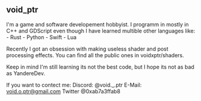 ## void_ptr

I'm a game and software developement hobbyist.
I programm in mostly in C++ and GDScript even though I have learned multible other languages like:
    - Rust
    - Python
    - Swift
    - Lua

Recently I got an obsession with making useless shader and post processing effects.
You can find all the public ones in voidxptr/shaders.

Keep in mind I'm still learning its not the best code, but I hope its not as bad as YandereDev.

If you want to contect me:
  Discord:  @void._.ptr
  E-Mail:   void.o.ptr@gmail.com
  Twitter   @0xab7a3ffab8
